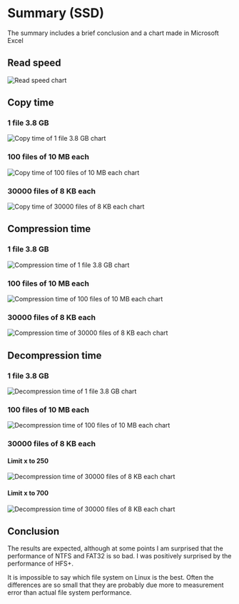 # Summary (SSD)
The summary includes a brief conclusion and a chart made in Microsoft Excel

## Read speed
![Read speed chart](./charts/read_speed.png)

## Copy time

### 1 file 3.8 GB
![Copy time of 1 file 3.8 GB chart](./charts/copy_time_of_1_file_3_8_GB.png)

### 100 files of 10 MB each
![Copy time of 100 files of 10 MB each chart](./charts/copy_time_of_100_files_of_10_MB_each.png)

### 30000 files of 8 KB each
![Copy time of 30000 files of 8 KB each chart](./charts/copy_time_of_30000_files_of_8_KB_each.png)

## Compression time

### 1 file 3.8 GB
![Compression time of 1 file 3.8 GB chart](./charts/compression_time_of_one_file_3_8_GB.png)

### 100 files of 10 MB each
![Compression time of 100 files of 10 MB each chart](./charts/compression_time_of_100_files_of_10_MB_each.png)

### 30000 files of 8 KB each
![Compression time of 30000 files of 8 KB each chart](./charts/copy_time_of_30000_files_of_8_KB_each.png)

## Decompression time

### 1 file 3.8 GB
![Decompression time of 1 file 3.8 GB chart](./charts/decompression_time_1_file_3_8_GB.png)

### 100 files of 10 MB each
![Decompression time of 100 files of 10 MB each chart](./charts/decompression_time_of_100_files_of_10_MB_each.png)

### 30000 files of 8 KB each

#### Limit x to 250
![Decompression time of 30000 files of 8 KB each chart](./charts/decompression_time_of_30000_files_of_8_KB_each_limited_x_to_250.png)

#### Limit x to 700
![Decompression time of 30000 files of 8 KB each chart](./charts/decompression_time_of_30000_files_of_8_KB_each_limited_x_to_700.png)

## Conclusion
The results are expected, although at some points I am surprised that the performance of NTFS and FAT32 is so bad. I was positively surprised by the performance of HFS+.

It is impossible to say which file system on Linux is the best. Often the differences are so small that they are probably due more to measurement error than actual file system performance.